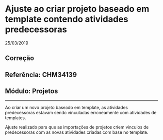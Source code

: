 # Ajuste ao criar projeto baseado em template contendo atividades predecessoras
25/03/2019
## Correção
## Referência: CHM34139
## Módulo: Projetos
***

Ao criar um novo projeto baseado em template, as atividades predecessoras estavam sendo vinculadas erroneamente com atividades de templates.

Ajuste realizado para que as importações de projetos criem vinculos de predecessoras com as novas atividades criadas com base no template.